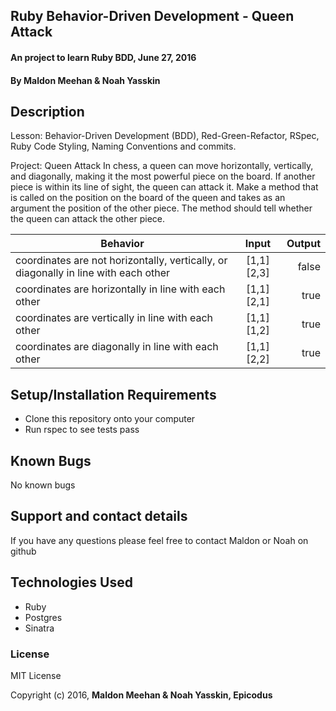 ## Ruby Behavior-Driven Development - Queen Attack

#### An project to learn Ruby BDD, June 27, 2016

#### By Maldon Meehan & Noah Yasskin

## Description
Lesson: Behavior-Driven Development (BDD), Red-Green-Refactor, RSpec, Ruby Code Styling, Naming Conventions and commits.

Project: Queen Attack
In chess, a queen can move horizontally, vertically, and diagonally, making it the most powerful piece on the board. If another piece is within its line of sight, the queen can attack it. Make a method that is called on the position on the board of the queen and takes as an argument the position of the other piece. The method should tell whether the queen can attack the other piece.

| Behavior        | Input       | Output  |
| ------------- |:-------------:| -----:|
|   coordinates are not horizontally, vertically, or diagonally in line with each other   | [1,1] [2,3] | false  |
|   coordinates are horizontally in line with each other    | [1,1] [2,1] | true |
|   coordinates are vertically in line with each other      | [1,1] [1,2] | true |
|   coordinates are diagonally in line with each other      | [1,1] [2,2] | true |

## Setup/Installation Requirements

* Clone this repository onto your computer
* Run rspec to see tests pass

## Known Bugs
No known bugs

## Support and contact details

If you have any questions please feel free to contact Maldon or Noah on github

## Technologies Used

* Ruby
* Postgres
* Sinatra

### License

MIT License

Copyright (c) 2016, **Maldon Meehan & Noah Yasskin, Epicodus**
